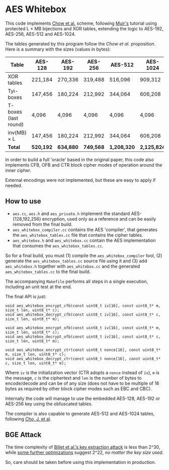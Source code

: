 # AES Whitebox

This code implements [Chow et al.](https://www.cs.colorado.edu/~jrblack/class/csci7000/s03/project/oorschot-whitebox.pdf) scheme, following [Muir's](https://eprint.iacr.org/2013/104.pdf) tutorial using protected L × MB bijections and XOR tables, extending the logic to AES-192, AES-256, AES-512 and AES-1024.

The tables generated by this program follow the _Chow et al._ proposition. Here is a summary with the sizes (values in bytes):

| Table                | AES-128     | AES-192     | AES-256     | AES-512       | AES-1024      |
|----------------------|-------------|-------------|-------------|---------------|---------------|
| XOR tables           | 221,184     | 270,336     | 319,488     | 516,096       | 909,312       |
| Tyi-boxes            | 147,456     | 180,224     | 212,992     | 344,064       | 606,208       |
| T-boxes (last round) | 4,096       | 4,096       | 4,096       | 4,096         | 4,096         |
| inv(MB) × L          | 147,456     | 180,224     | 212,992     | 344,064       | 606,208       |
| **Total**            | **520,192** | **634,880** | **749,568** | **1,208,320** | **2,125,824** |

In order to build a full 'oracle' based in the original paper, this code also implements CFB, OFB and CTR block cipher modes of operation around the inner cipher.

External encodings were not implemented, but these are easy to apply if needed.


## How to use

- `aes.cc`, `aes.h` and `aes_private.h` implement the standard AES-{128,192,256} encryption, used only as a reference and can be easily removed from the final build.
- `aes_whitebox_compiler.cc` contains the AES 'compiler', that generates the `aes_whitebox_tables.cc` file that contains the cipher tables.
- `aes_whitebox.h` and `aes_whitebox.cc` contain the AES implementation that consumes the `aes_whitebox_tables.cc`.

So for a final build, you must (1) compile the `aes_whitebox_compiler` tool, (2) generate the `aes_whitebox_tables.cc` source file using it and (3) add `aes_whitebox.h` together with `aes_whitebox.cc` and the generated `aes_whitebox_tables.cc` to the final build.

The accompanying `Makefile` performs all steps in a single execution, including an unit test at the end.

The final API is just:

```
void aes_whitebox_encrypt_cfb(const uint8_t iv[16], const uint8_t* m, size_t len, uint8_t* c);
void aes_whitebox_decrypt_cfb(const uint8_t iv[16], const uint8_t* c, size_t len, uint8_t* m);

void aes_whitebox_encrypt_ofb(const uint8_t iv[16], const uint8_t* m, size_t len, uint8_t* c);
void aes_whitebox_decrypt_ofb(const uint8_t iv[16], const uint8_t* c, size_t len, uint8_t* m);

void aes_whitebox_encrypt_ctr(const uint8_t nonce[16], const uint8_t* m, size_t len, uint8_t* c);
void aes_whitebox_decrypt_ctr(const uint8_t nonce[16], const uint8_t* c, size_t len, uint8_t* m);
```

Where `iv` is the initialization vector (CTR adopts a `nonce` instead of `iv`), `m` is the message, `c` is the ciphertext and `len` is the number of bytes to encode/decode and can be of any size (does not have to be multiple of 16 bytes as required by other block cipher modes such as EBC and CBC).

Internally the code will manage to use the embedded AES-128, AES-192 or AES-256 key using the obfuscated tables.

The compiler is also capable to generate AES-512 and AES-1024 tables, following [Cho, J. et al](https://www.sciencedirect.com/science/article/pii/S0898122112000454).


## BGE Attack

The time complexity of [Billet et al.’s key extraction attack](https://link.springer.com/chapter/10.1007/978-3-540-30564-4_16) is less than 2^30, while [some further optimizations](https://eprint.iacr.org/2013/450.pdf) suggest 2^22, *no matter the key size used*.

So, care should be taken before using this implementation in production.
